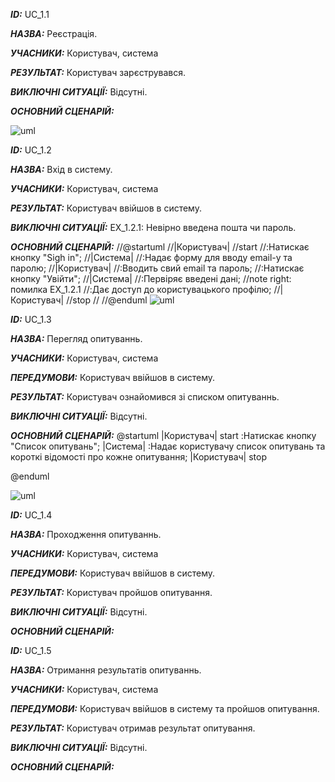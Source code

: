 ***ID:*** UC_1.1
    
***НАЗВА:*** Реєстрація.
    
***УЧАСНИКИ:*** Користувач, система

***РЕЗУЛЬТАТ:*** Користувач зарєструвався.

***ВИКЛЮЧНІ СИТУАЦІЇ:*** Відсутні.

***ОСНОВНИЙ СЦЕНАРІЙ:***

![uml](http://www.plantuml.com/plantuml/png/hL51IiKm4Dtd5A77Q3S5Z-0914K4hKNRNHRQe6w4Rae4GRn220Qas7g5zsxaZAv4-rUVGERDJDxB6wQ-xewkklxYt3WyO-KDtddBWHu9aG_EVFTDYHT91srY5ZHP2GjMV6AcjyNXsMbZ-xQeZ3luKK361w8JvYkoo6Oah7X3LkQVVn0j5hcqfbq6ILLPcPoqB2Zode5FrPRNyh_oBmbwJX8V9HjtUcMGnwFEcUHaDOw5mGg82lO-A1Blb4TVRQ_YiZNrINCiw_e2)



***ID:*** UC_1.2
    
***НАЗВА:*** Вхід в систему.
    
***УЧАСНИКИ:*** Користувач, система

***РЕЗУЛЬТАТ:*** Користувач ввійшов в систему.

***ВИКЛЮЧНІ СИТУАЦІЇ:*** EX_1.2.1: Невірно введена пошта чи пароль.

***ОСНОВНИЙ СЦЕНАРІЙ:***
//@startuml
//|Користувач|
//start
//:Натискає кнопку "Sigh in";
//|Система|
//:Надає форму для вводу email-у та паролю;
//|Користувач|
//:Вводить свий email та пароль;
//:Натискає кнопку "Увійти";
//|Система|
//:Первіряє введені дані;
//note right: помилка EX_1.2.1
//:Дає доступ до користувацького профілю;
//|Користувач|
//stop
//
//@enduml
![uml](http://www.plantuml.com/plantuml/png/XL6rUKCn4EurXJxNuIxC2uIhC3CeLPYPcMa0CzjwA_otKUwiBlXGElf1DNEcPzRCJuohHTp3qYeIj4Rhj84G0hIpg79vLOOdtgvB4YbUNMh-PM7X8KKRsjSyCZIiHoPzvJpcpOr051a45bqh8f0cseH0PBY58sawqGZnRH7XoC14pyXuFY-uDw3XSSSgB5STb_z6hWpdhXq93XzgMkDj0aatwzkWm_9_XU038Rf6Kaf-LlE2AArA4QtIYVIp0iv6-CtIjHQbiYXNarDcGC-oCQPCI5Xaa41QK7LZHrTnGKb1CO-x51BIPPqqUBaDq_ecU9iE9Ogmf3tHH9jq_QT1SsPgMgcQWSb-Fk9F)

***ID:*** UC_1.3
    
***НАЗВА:*** Перегляд опитуваннь.
    
***УЧАСНИКИ:*** Користувач, система

***ПЕРЕДУМОВИ:*** Користувач ввійшов в систему.

***РЕЗУЛЬТАТ:*** Користувач ознайомився зі списком опитуваннь.

***ВИКЛЮЧНІ СИТУАЦІЇ:*** Відсутні.

***ОСНОВНИЙ СЦЕНАРІЙ:*** @startuml
|Користувач|
start
:Натискає кнопку "Список опитувань";
|Система|
:Надає користувачу список опитувань 
та короткі відомості про кожне опитування;
|Користувач|
stop

@enduml

![uml](http://www.plantuml.com/plantuml/png/VT211i9G50PW0EvJN7kC1dkLAA0gjO2XDWGHP8YmDvXfcQkTlS9_tgX_TmQcmBtd_FT-XnCTula-FgvN9i43eYSqUjPKCrGezP8OdviPdYpJFeJZxMvvj11qS9hP00Kw7mgSzUrcHD3gDGZ95mED6X-KoK3YDMAJqMJf_LEjeLQEduM5qzoYqfoiS8fuZwskp_r3lD6Ydc3aRk7l5MntnaJBpO9x-W80)

***ID:*** UC_1.4
    
***НАЗВА:*** Проходження опитуваннь.
    
***УЧАСНИКИ:*** Користувач, система

***ПЕРЕДУМОВИ:*** Користувач ввійшов в систему.

***РЕЗУЛЬТАТ:*** Користувач пройшов опитування.

***ВИКЛЮЧНІ СИТУАЦІЇ:*** Відсутні.

***ОСНОВНИЙ СЦЕНАРІЙ:***



***ID:*** UC_1.5
    
***НАЗВА:*** Отримання результатів опитуваннь.
    
***УЧАСНИКИ:*** Користувач, система

***ПЕРЕДУМОВИ:*** Користувач ввійшов в систему та пройшов опитування.

***РЕЗУЛЬТАТ:*** Користувач отримав результат опитування.

***ВИКЛЮЧНІ СИТУАЦІЇ:*** Відсутні.

***ОСНОВНИЙ СЦЕНАРІЙ:***


